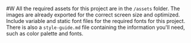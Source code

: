 #W
All the required assets for this project are in the `/assets` folder. The images are already exported for the correct screen size and optimized.
Include variable and static font files for the required fonts for this project.
There is also a `style-guide.md` file containing the information you'll need, such as color palette and fonts.
